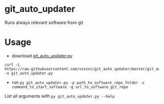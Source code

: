 # git_auto_updater
Runs always relevant software from git

# Usage
- download [git_auto_updater.py](https://raw.githubusercontent.com/xzxzxc/git_auto_updater/master/git_auto_updater.py)
```
curl -L https://raw.githubusercontent.com/xzxzxc/git_auto_updater/master/git_auto_updater.py -o git_auto_updater.py
```
- run `py git_auto_updater.py -p path_to_software_repo_folder -c command_to_start_software -g url_to_software_git_repo`


List all arguments with `py git_auto_updater.py --help`
